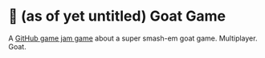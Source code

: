 # 🐐 (as of yet untitled) Goat Game

A [GitHub game jam game](https://itch.io/jam/game-off-2023) about a super
smash-em goat game. Multiplayer. Goat.
